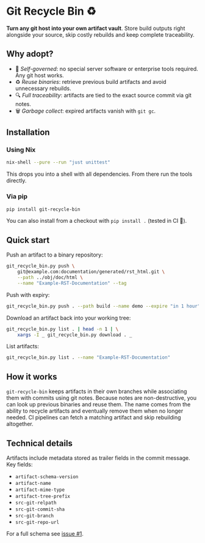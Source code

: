 # Git Recycle Bin ♻️

**Turn any git host into your own artifact vault**.
Store build outputs right alongside your source, skip costly rebuilds and keep complete traceability.

## Why adopt?

- 🌱 *Self-governed*: no special server software or enterprise tools required. Any git host works.
- ♻️ *Reuse binaries*: retrieve previous build artifacts and avoid unnecessary rebuilds.
- 🔍 *Full traceability*: artifacts are tied to the exact source commit via git notes.
- 🗑️ *Garbage collect*: expired artifacts vanish with `git gc`.

## Installation

### Using Nix

```bash
nix-shell --pure --run "just unittest"
```

This drops you into a shell with all dependencies. From there run the tools directly.

### Via pip

```bash
pip install git-recycle-bin
```

You can also install from a checkout with `pip install .` (tested in CI 🎉).

## Quick start

Push an artifact to a binary repository:

```bash
git_recycle_bin.py push \
    git@example.com:documentation/generated/rst_html.git \
    --path ../obj/doc/html \
    --name "Example-RST-Documentation" --tag
```
Push with expiry:

```bash
git_recycle_bin.py push . --path build --name demo --expire "in 1 hour"
```

Download an artifact back into your working tree:

```bash
git_recycle_bin.py list . | head -n 1 | \
    xargs -I _ git_recycle_bin.py download . _
```
List artifacts:

```bash
git_recycle_bin.py list . --name "Example-RST-Documentation"
```

## How it works

`git-recycle-bin` keeps artifacts in their own branches while associating them with commits using git notes.
Because notes are non-destructive, you can look up previous binaries and reuse them.
The name comes from the ability to recycle artifacts and eventually remove them when no longer needed.
CI pipelines can fetch a matching artifact and skip rebuilding altogether.

## Technical details

Artifacts include metadata stored as trailer fields in the commit message. Key fields:

* `artifact-schema-version`
* `artifact-name`
* `artifact-mime-type`
* `artifact-tree-prefix`
* `src-git-relpath`
* `src-git-commit-sha`
* `src-git-branch`
* `src-git-repo-url`

For a full schema see [issue #1](issues/0001-git-notes-integration.md).

